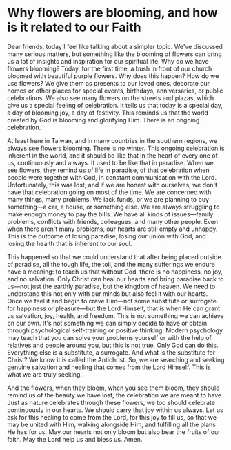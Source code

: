 # Why flowers are blooming, and how is it related to our Faith

Dear friends, today I feel like talking about a simpler topic. We've discussed many serious matters, but something like the blooming of flowers can bring us a lot of insights and inspiration for our spiritual life. Why do we have flowers blooming? Today, for the first time, a bush in front of our church bloomed with beautiful purple flowers. Why does this happen? How do we use flowers? We give them as presents to our loved ones, decorate our homes or other places for special events, birthdays, anniversaries, or public celebrations. We also see many flowers on the streets and plazas, which give us a special feeling of celebration. It tells us that today is a special day, a day of blooming joy, a day of festivity. This reminds us that the world created by God is blooming and glorifying Him. There is an ongoing celebration.

At least here in Taiwan, and in many countries in the southern regions, we always see flowers blooming. There is no winter. This ongoing celebration is inherent in the world, and it should be like that in the heart of every one of us, continuously and always. It used to be like that in paradise. When we see flowers, they remind us of life in paradise, of that celebration when people were together with God, in constant communication with the Lord. Unfortunately, this was lost, and if we are honest with ourselves, we don't have that celebration going on most of the time. We are concerned with many things, many problems. We lack funds, or we are planning to buy something—a car, a house, or something else. We are always struggling to make enough money to pay the bills. We have all kinds of issues—family problems, conflicts with friends, colleagues, and many other people. Even when there aren't many problems, our hearts are still empty and unhappy. This is the outcome of losing paradise, losing our union with God, and losing the health that is inherent to our soul.

This happened so that we could understand that after being placed outside of paradise, all the tough life, the toil, and the many sufferings we endure have a meaning: to teach us that without God, there is no happiness, no joy, and no salvation. Only Christ can heal our hearts and bring paradise back to us—not just the earthly paradise, but the kingdom of heaven. We need to understand this not only with our minds but also feel it with our hearts. Once we feel it and begin to crave Him—not some substitute or surrogate for happiness or pleasure—but the Lord Himself, that is when He can grant us salvation, joy, health, and freedom. This is not something we can achieve on our own. It's not something we can simply decide to have or obtain through psychological self-training or positive thinking. Modern psychology may teach that you can solve your problems yourself or with the help of relatives and people around you, but this is not true. Only God can do this. Everything else is a substitute, a surrogate. And what is the substitute for Christ? We know it is called the Antichrist. So, we are searching and seeking genuine salvation and healing that comes from the Lord Himself. This is what we are truly seeking.

And the flowers, when they bloom, when you see them bloom, they should remind us of the beauty we have lost, the celebration we are meant to have. Just as nature celebrates through these flowers, we too should celebrate continuously in our hearts. We should carry that joy within us always. Let us ask for this healing to come from the Lord, for this joy to fill us, so that we may be united with Him, walking alongside Him, and fulfilling all the plans He has for us. May our hearts not only bloom but also bear the fruits of our faith. May the Lord help us and bless us. Amen.


